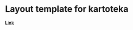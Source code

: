 <h1>Layout template for kartoteka</h1>
<a href="https://parshencev.github.io/kartoteka/"><strong>Link</strong></a>
